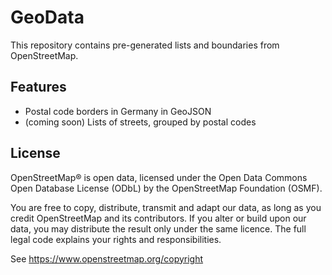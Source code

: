 # GeoData

This repository contains pre-generated lists and boundaries from OpenStreetMap.

## Features

- Postal code borders in Germany in GeoJSON
- (coming soon) Lists of streets, grouped by postal codes

## License

OpenStreetMap® is open data, licensed under the Open Data Commons Open Database License (ODbL) by the OpenStreetMap
Foundation (OSMF).

You are free to copy, distribute, transmit and adapt our data, as long as you credit OpenStreetMap and its contributors.
If you alter or build upon our data, you may distribute the result only under the same licence. The full legal code
explains your rights and responsibilities.

See https://www.openstreetmap.org/copyright